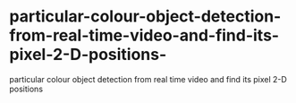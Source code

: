 # particular-colour-object-detection-from-real-time-video-and-find-its-pixel-2-D-positions-
particular colour object detection from real time video and find its pixel 2-D positions 
